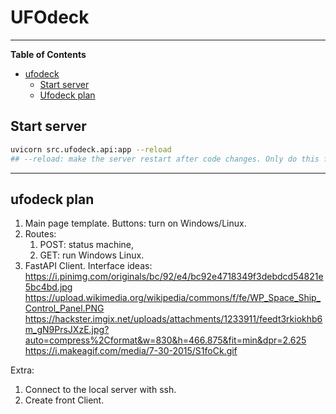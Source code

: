 # UFOdeck

-----

**Table of Contents**

- [ufodeck](#ufodeck)
  - [Start server](#start-server)
  - [Ufodeck plan](#ufodeck-plan)


## Start server

```bash
uvicorn src.ufodeck.api:app --reload
## --reload: make the server restart after code changes. Only do this for development.
```
---

## ufodeck plan

1. Main page template. Buttons: turn on Windows/Linux.
2. Routes:
   1. POST: status machine,
   2. GET: run Windows Linux.
3. FastAPI Client.
Interface ideas:  
https://i.pinimg.com/originals/bc/92/e4/bc92e4718349f3debdcd54821e5bc4bd.jpg  
https://upload.wikimedia.org/wikipedia/commons/f/fe/WP_Space_Ship_Control_Panel.PNG  
https://hackster.imgix.net/uploads/attachments/1233911/feedt3rkiokhb6m_gN9PrsJXzE.jpg?auto=compress%2Cformat&w=830&h=466.875&fit=min&dpr=2.625
https://i.makeagif.com/media/7-30-2015/S1foCk.gif  

Extra:
1. Connect to the local server with ssh.
2. Create front Client.
